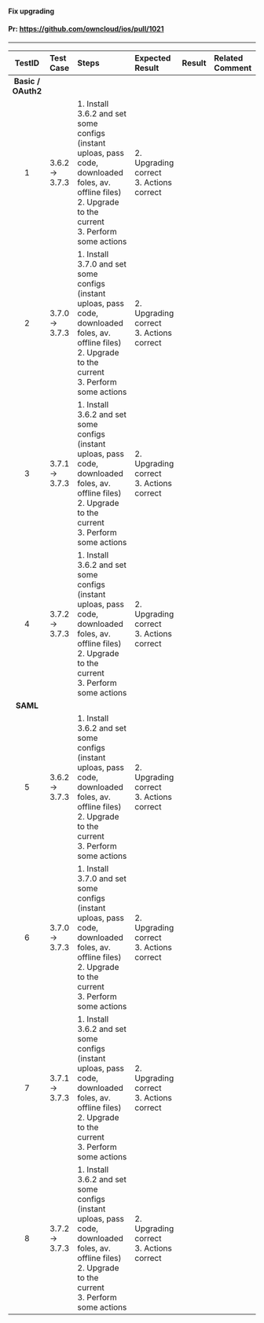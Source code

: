 #### Fix upgrading

#### Pr: https://github.com/owncloud/ios/pull/1021


---

 
| TestID | Test Case | Steps | Expected Result | Result | Related Comment |
| :----: | :-------- | :---- | :-------------- | :----: | :-------------- |
|**Basic / OAuth2**||||||
| 1 | 3.6.2 -> 3.7.3 | 1. Install 3.6.2 and set some configs (instant uploas, pass code, downloaded foles, av. offline files)<br>2. Upgrade to the current<br>3. Perform some actions | 2. Upgrading correct<br>3. Actions correct |  |  |
| 2 | 3.7.0 -> 3.7.3 | 1. Install 3.7.0 and set some configs (instant uploas, pass code, downloaded foles, av. offline files)<br>2. Upgrade to the current<br>3. Perform some actions | 2. Upgrading correct<br>3. Actions correct |  |  |
| 3 | 3.7.1 -> 3.7.3 | 1. Install 3.6.2 and set some configs (instant uploas, pass code, downloaded foles, av. offline files)<br>2. Upgrade to the current<br>3. Perform some actions | 2. Upgrading correct<br>3. Actions correct |  |  |
| 4 | 3.7.2 -> 3.7.3 | 1. Install 3.6.2 and set some configs (instant uploas, pass code, downloaded foles, av. offline files)<br>2. Upgrade to the current<br>3. Perform some actions | 2. Upgrading correct<br>3. Actions correct |  |  |
|**SAML**||||||
| 5 | 3.6.2 -> 3.7.3 | 1. Install 3.6.2 and set some configs (instant uploas, pass code, downloaded foles, av. offline files)<br>2. Upgrade to the current<br>3. Perform some actions | 2. Upgrading correct<br>3. Actions correct |  |  |
| 6 | 3.7.0 -> 3.7.3 | 1. Install 3.7.0 and set some configs (instant uploas, pass code, downloaded foles, av. offline files)<br>2. Upgrade to the current<br>3. Perform some actions | 2. Upgrading correct<br>3. Actions correct |  |  |
| 7 | 3.7.1 -> 3.7.3 | 1. Install 3.6.2 and set some configs (instant uploas, pass code, downloaded foles, av. offline files)<br>2. Upgrade to the current<br>3. Perform some actions | 2. Upgrading correct<br>3. Actions correct |  |  |
| 8 | 3.7.2 -> 3.7.3 | 1. Install 3.6.2 and set some configs (instant uploas, pass code, downloaded foles, av. offline files)<br>2. Upgrade to the current<br>3. Perform some actions | 2. Upgrading correct<br>3. Actions correct |  |  |